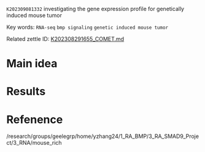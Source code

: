 `K202309081332`  investigating the gene expression profile for genetically induced mouse tumor
 
 Key words: `RNA-seq` `bmp signaling`  `genetic induced mouse tumor` 
 
 Related zettle ID: [K202308291655_COMET.md]() 
 
# Main idea



# Results


# Refenence 
/research/groups/geelegrp/home/yzhang24/1_RA_BMP/3_RA_SMAD9_Project/3_RNA/mouse_rich
